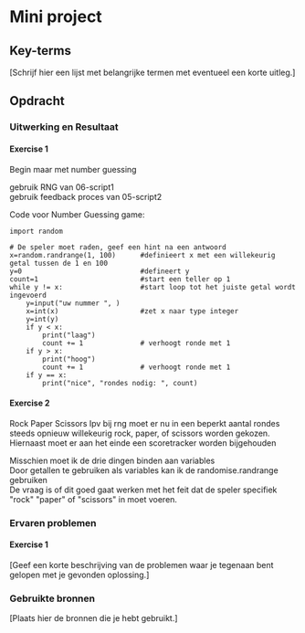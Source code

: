 # Mini project


## Key-terms
[Schrijf hier een lijst met belangrijke termen met eventueel een korte uitleg.]

## Opdracht
### Uitwerking en Resultaat
#### Exercise 1
Begin maar met number guessing  

gebruik RNG van 06-script1  
gebruik feedback proces van 05-script2  

Code voor Number Guessing game:  

    import random  

    # De speler moet raden, geef een hint na een antwoord  
    x=random.randrange(1, 100)      #definieert x met een willekeurig getal tussen de 1 en 100  
    y=0                             #defineert y  
    count=1                         #start een teller op 1  
    while y != x:                   #start loop tot het juiste getal wordt ingevoerd  
        y=input("uw nummer ", )  
        x=int(x)                    #zet x naar type integer  
        y=int(y)  
        if y < x:  
            print("laag")  
            count += 1              # verhoogt ronde met 1  
        if y > x:  
            print("hoog")  
            count += 1              # verhoogt ronde met 1  
        if y == x:   
            print("nice", "rondes nodig: ", count)  

#### Exercise 2
Rock Paper Scissors
Ipv bij rng moet er nu in een beperkt aantal rondes steeds opnieuw willekeurig rock, paper, of scissors worden gekozen. Hiernaast moet er aan het einde een scoretracker worden bijgehouden  

Misschien moet ik de drie dingen binden aan variables  
Door getallen te gebruiken als variables kan ik de randomise.randrange gebruiken  
De vraag is of dit goed gaat werken met het feit dat de speler specifiek "rock" "paper" of "scissors" in moet voeren.  

### Ervaren problemen
#### Exercise 1
[Geef een korte beschrijving van de problemen waar je tegenaan bent gelopen met je gevonden oplossing.]

### Gebruikte bronnen
[Plaats hier de bronnen die je hebt gebruikt.]
